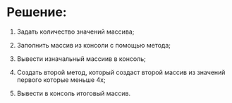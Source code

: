 # **Решение:**

1. Задать количество значений массива;

2. Заполнить массив из консоли с помощью метода;

3. Вывести изначальный массиив в консоль;

4. Создать второй метод, который создаст второй массив из значений первого которые меньше 4х;

5. Вывести в консоль итоговый массив.









